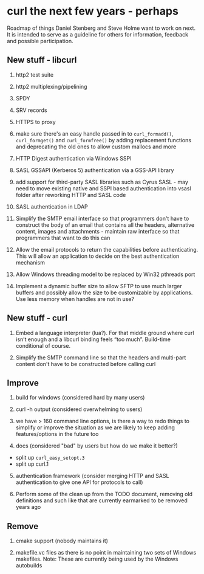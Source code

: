 curl the next few years - perhaps
=================================

Roadmap of things Daniel Stenberg and Steve Holme want to work on next. It is
intended to serve as a guideline for others for information, feedback and
possible participation.

New stuff - libcurl
-------------------

1. http2 test suite

2. http2 multiplexing/pipelining

3. SPDY

4. SRV records

5. HTTPS to proxy

6. make sure there's an easy handle passed in to `curl_formadd()`,
   `curl_formget()` and `curl_formfree()` by adding replacement functions and
   deprecating the old ones to allow custom mallocs and more

7. HTTP Digest authentication via Windows SSPI

8. SASL GSSAPI (Kerberos 5) authentication via a GSS-API library

9. add support for third-party SASL libraries such as Cyrus SASL - may need to
   move existing native and SSPI based authentication into vsasl folder after
   reworking HTTP and SASL code

10. SASL authentication in LDAP

11. Simplify the SMTP email interface so that programmers don't have to
    construct the body of an email that contains all the headers, alternative
    content, images and attachments - maintain raw interface so that
    programmers that want to do this can

12. Allow the email protocols to return the capabilities before
    authenticating. This will allow an application to decide on the best
    authentication mechanism

13. Allow Windows threading model to be replaced by Win32 pthreads port

14. Implement a dynamic buffer size to allow SFTP to use much larger buffers
    and possibly allow the size to be customizable by applications. Use less
    memory when handles are not in use?

New stuff - curl
----------------

1. Embed a language interpreter (lua?). For that middle ground where curl
   isn’t enough and a libcurl binding feels “too much”. Build-time conditional
   of course.

2. Simplify the SMTP command line so that the headers and multi-part content
   don't have to be constructed before calling curl

Improve
-------

1. build for windows (considered hard by many users)

2. curl -h output (considered overwhelming to users)

3. we have > 160 command line options, is there a way to redo things to
   simplify or improve the situation as we are likely to keep adding
   features/options in the future too

4. docs (considered "bad" by users but how do we make it better?)

  - split up `curl_easy_setopt.3`
  - split up curl.1

5. authentication framework (consider merging HTTP and SASL authentication to
   give one API for protocols to call)

6. Perform some of the clean up from the TODO document, removing old
   definitions and such like that are currently earmarked to be removed years
   ago

Remove
------

1. cmake support (nobody maintains it)

2. makefile.vc files as there is no point in maintaining two sets of Windows
   makefiles. Note: These are currently being used by the Windows autobuilds
